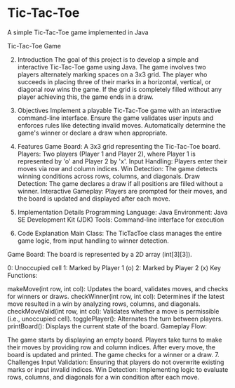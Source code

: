# Tic-Tac-Toe
A simple Tic-Tac-Toe game implemented in Java

Tic-Tac-Toe Game

2. Introduction
The goal of this project is to develop a simple and interactive Tic-Tac-Toe game using Java. The game involves two players alternately marking spaces on a 3x3 grid. The player who succeeds in placing three of their marks in a horizontal, vertical, or diagonal row wins the game. If the grid is completely filled without any player achieving this, the game ends in a draw.

3. Objectives
Implement a playable Tic-Tac-Toe game with an interactive command-line interface.
Ensure the game validates user inputs and enforces rules like detecting invalid moves.
Automatically determine the game's winner or declare a draw when appropriate.
4. Features
Game Board: A 3x3 grid representing the Tic-Tac-Toe board.
Players: Two players (Player 1 and Player 2), where Player 1 is represented by 'o' and Player 2 by 'x'.
Input Handling: Players enter their moves via row and column indices.
Win Detection: The game detects winning conditions across rows, columns, and diagonals.
Draw Detection: The game declares a draw if all positions are filled without a winner.
Interactive Gameplay: Players are prompted for their moves, and the board is updated and displayed after each move.
5. Implementation Details
Programming Language: Java
Environment: Java SE Development Kit (JDK)
Tools: Command-line interface for execution

6. Code Explanation
Main Class:
The TicTacToe class manages the entire game logic, from input handling to winner detection.

Game Board:
The board is represented by a 2D array (int[3][3]).

0: Unoccupied cell
1: Marked by Player 1 (o)
2: Marked by Player 2 (x)
Key Functions:

makeMove(int row, int col): Updates the board, validates moves, and checks for winners or draws.
checkWinner(int row, int col): Determines if the latest move resulted in a win by analyzing rows, columns, and diagonals.
checkMoveValid(int row, int col): Validates whether a move is permissible (i.e., unoccupied cell).
togglePlayer(): Alternates the turn between players.
printBoard(): Displays the current state of the board.
Gameplay Flow:

The game starts by displaying an empty board.
Players take turns to make their moves by providing row and column indices.
After every move, the board is updated and printed. The game checks for a winner or a draw.
7. Challenges
Input Validation: Ensuring that players do not overwrite existing marks or input invalid indices.
Win Detection: Implementing logic to evaluate rows, columns, and diagonals for a win condition after each move.
